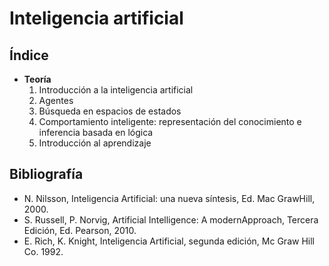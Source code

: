 # Inteligencia artificial

## Índice

- **Teoría**
	1. Introducción a la inteligencia artificial
	2. Agentes
	3. Búsqueda en espacios de estados
	4. Comportamiento inteligente: representación del conocimiento e inferencia basada en lógica
	5. Introducción al aprendizaje

## Bibliografía

- N. Nilsson, Inteligencia Artificial: una nueva síntesis, Ed. Mac GrawHill, 2000.
- S. Russell, P. Norvig, Artificial Intelligence: A modernApproach, Tercera Edición, Ed. Pearson, 2010.
- E. Rich, K. Knight, Inteligencia Artificial, segunda edición, Mc Graw Hill Co. 1992.
